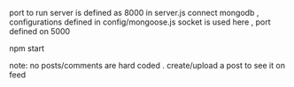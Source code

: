 port to run server is defined as 8000 in server.js 
connect mongodb , configurations defined in config/mongoose.js
socket is used here , port defined on 5000

npm start 

note: no posts/comments are hard coded . create/upload a post to see it on feed
